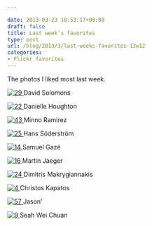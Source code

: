 ```yaml
---

date: 2013-03-23 10:53:17+00:00
draft: false
title: Last week's favorites
type: post
url: /blog/2013/3/last-weeks-favorites-13w12
categories:
- Flickr favorites
---
```


The photos I liked most last week.

[![29](https://farm9.staticflickr.com/8376/8568723884_3238b5c345_b.jpg)
](http://www.flickr.com/photos/41499436@N00/8568723884)
David Solomons





[![22](https://farm9.staticflickr.com/8232/8563131904_3c63eb718b_b.jpg)
](http://www.flickr.com/photos/54517877@N08/8563131904)
Danielle Houghton





[![43](https://farm9.staticflickr.com/8251/8572310903_616a8c2033_b.jpg)
](http://www.flickr.com/photos/33987755@N02/8572310903)
Minno Ramirez





[![25](https://farm9.staticflickr.com/8236/8565916595_f4b3904f0d_b.jpg)
](http://www.flickr.com/photos/8505789@N03/8565916595)
Hans Söderström





[![14](https://farm9.staticflickr.com/8112/8560945074_4f4bde975f_b.jpg)
](http://www.flickr.com/photos/29327682@N06/8560945074)
Samuel Gazé





[![16](https://farm9.staticflickr.com/8228/8562768232_e05edcd669_b.jpg)
](http://www.flickr.com/photos/36515145@N08/8562768232)
Martin Jaeger



[![24](https://farm9.staticflickr.com/8509/8563135274_c6932e59fe_b.jpg)
](http://www.flickr.com/photos/50628097@N05/8563135274)
Dimitris Makrygiannakis





[![4](https://farm8.staticflickr.com/7031/6717067791_4bc53b2016_b.jpg)
](http://www.flickr.com/photos/58897187@N02/6717067791)
Christos Kapatos





[![57](https://farm8.staticflickr.com/7062/6949673344_721d486481_b.jpg)
](http://www.flickr.com/photos/61390574@N04/6949673344)
Jason‘





[![9](https://farm8.staticflickr.com/7151/6821072723_42b39e13ef_b.jpg)
](http://www.flickr.com/photos/36521092@N08/6821072723)
Seah Wei Chuan
